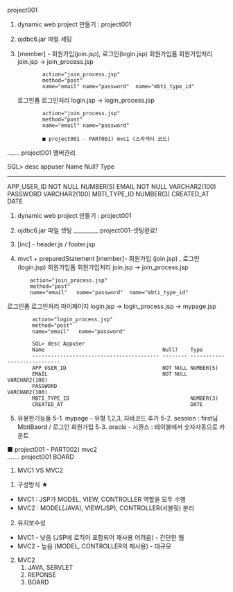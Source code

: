project001

1. dynamic web project 만들기 : project001
2. ojdbc6.jar 파일 세팅
3. [member] - 회원가입(join.jsp), 로그인(login.jsp)
    회원가입폼  회원가입처리
    join.jsp → join_process.jsp
            
               action="join_process.jsp"
               method="post"
               name="email" name="password"  name="mbti_type_id"

    로그인폼    로그인처리
    login.jsp  → login_process.jsp

               action="join_process.jsp"
               method="post"
               name="email" name="password" 

               ■ project001 - PART001) mvc1 (스파게티 코드)
....... project001  멤버관리

SQL> desc appuser
 Name                                      Null?    Type
 ----------------------------------------- -------- ----------------------------
 APP_USER_ID                               NOT NULL NUMBER(5)
 EMAIL                                     NOT NULL VARCHAR2(100)
 PASSWORD                                           VARCHAR2(100)
 MBTI_TYPE_ID                                       NUMBER(3)
 CREATED_AT                                         DATE
 
1. dynamic web project  만들기 : project001
2. ojdbc6.jar 파일 셋팅               _________ project001-셋팅완료!
3. [inc] - header.js / footer.jsp
4.  mvc1 + preparedStatement
   [member]- 회원가입 (join.jsp) , 로그인 (login.jsp)
   회원가입폼    회원가입처리
   join.jsp  → join_process.jsp     

            action="join_process.jsp"
            method="post"
            name="email"   name="password"  name="mbti_type_id"

   로그인폼      로그인처리            마이페이지
   login.jsp  → login_process.jsp    → mypage.jsp 

            action="login_process.jsp"
            method="post"
            name="email"   name="password"

            SQL> desc Appuser
            Name                                      Null?    Type
            ----------------------------------------- -------- ----------------------------
            APP_USER_ID                               NOT NULL NUMBER(5)
            EMAIL                                     NOT NULL VARCHAR2(100)
            PASSWORD                                           VARCHAR2(100)
            MBTI_TYPE_ID                                       NUMBER(3)
            CREATED_AT                                         DATE


5. 유용한기능들
   5-1. mypage -  유형 1,2,3,  자바코드 추가
   5-2. session : first님      MbtiBaord   /  로그인 회원가입
   5-3. oracle - 시퀀스 : 테이블에서 숫자자동으로 카운트


■ project001 -  PART002) mvc2  
....... project001  BOARD

1. MVC1 VS MVC2 

1) 구성방식 ★
- MVC1 : JSP가 MODEL, VIEW, CONTROLLER 역할을 모두 수행
- MVC2 :       MODEL(JAVA), VIEW(JSP), CONTROLLER(서블릿) 분리

2) 유지보수성
- MVC1 - 낮음 (JSP에 로직이 포함되어 재사용 어려움) - 간단한 웹
- MVC2 - 높음 (MODEL, CONTROLLER의 재사용) - 대규모

2. MVC2
    1) JAVA, SERVLET
    2) REPONSE 
    3) BOARD
